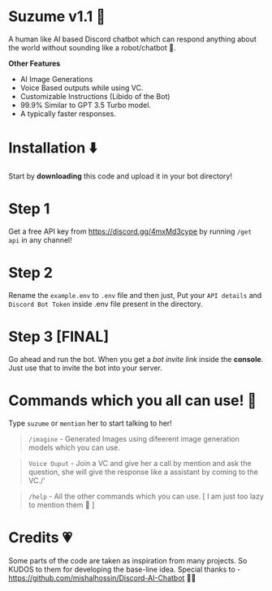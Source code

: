 # Suzume v1.1 🌸
A human like AI based Discord chatbot which can respond anything about the world without sounding like a robot/chatbot 🤖.

**Other Features**
- AI Image Generations
- Voice Based outputs while using VC.
- Customizable Instructions (Libido of the Bot)
- 99.9% Similar to GPT 3.5 Turbo model.
- A typically faster responses.


# Installation ⬇️
Start by **downloading** this code and upload it in your bot directory!

# Step 1
Get a free API key from https://discord.gg/4mxMd3cype by running `/get api` in any channel!

# Step 2
Rename the `example.env` to `.env` file and then just,
Put your `API details` and `Discord Bot Token` inside .env file present in the directory.

# Step 3 [FINAL]
Go ahead and run the bot. When you get a *bot invite link* inside the **console**. Just use that to invite the bot into your server.

# Commands which you all can use! 🤖
Type `suzume` or `mention` her to start talking to her!

> `/imagine` - Generated Images using difeerent image generation models which you can use.

> `Voice Ouput` - Join a VC and give her a call by mention and ask the question, she will give the response like a assistant by coming to the VC./'

> `/help` - All the other commands which you can use. [ I am just too lazy to mention them 🦥 ]



# Credits 💗
Some parts of the code are taken as inspiration from many projects. So KUDOS to them for developing the base-line idea.
Special thanks to - https://github.com/mishalhossin/Discord-AI-Chatbot 🧑‍💻
